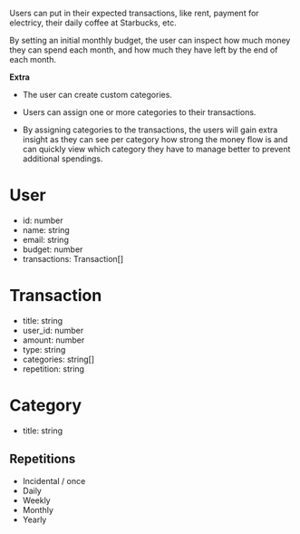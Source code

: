 Users can put in their expected transactions, like rent, payment for electricy, their daily coffee at Starbucks, etc.

By setting an initial monthly budget, the user can inspect how much money they can spend each month, and how much they have left by the end of each month.

**Extra**  
- The user can create custom categories.  

- Users can assign one or more categories to their transactions.  

- By assigning categories to the transactions, the users will gain extra insight as they can see per category how strong the money flow is and can quickly view which category they have to manage better to prevent additional spendings.

# User
- id: number
- name: string
- email: string
- budget: number
- transactions: Transaction[]

# Transaction
- title: string
- user_id: number
- amount: number
- type: string
- categories: string[]
- repetition: string

# Category
- title: string

## Repetitions
- Incidental / once
- Daily
- Weekly
- Monthly
- Yearly

